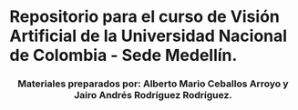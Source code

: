 # Repositorio para el curso de Visión Artificial de la Universidad Nacional de Colombia - Sede Medellín.

### <center>Materiales preparados por: Alberto Mario Ceballos Arroyo y Jairo Andrés Rodríguez Rodríguez. </center>
